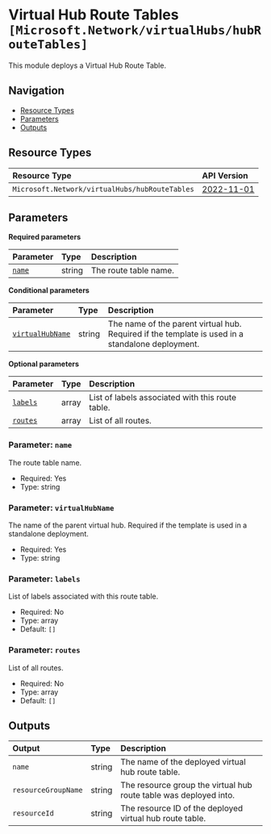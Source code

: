 # Virtual Hub Route Tables `[Microsoft.Network/virtualHubs/hubRouteTables]`

This module deploys a Virtual Hub Route Table.

## Navigation

- [Resource Types](#Resource-Types)
- [Parameters](#Parameters)
- [Outputs](#Outputs)

## Resource Types

| Resource Type | API Version |
| :-- | :-- |
| `Microsoft.Network/virtualHubs/hubRouteTables` | [2022-11-01](https://learn.microsoft.com/en-us/azure/templates/Microsoft.Network/2022-11-01/virtualHubs/hubRouteTables) |

## Parameters

**Required parameters**

| Parameter | Type | Description |
| :-- | :-- | :-- |
| [`name`](#parameter-name) | string | The route table name. |

**Conditional parameters**

| Parameter | Type | Description |
| :-- | :-- | :-- |
| [`virtualHubName`](#parameter-virtualhubname) | string | The name of the parent virtual hub. Required if the template is used in a standalone deployment. |

**Optional parameters**

| Parameter | Type | Description |
| :-- | :-- | :-- |
| [`labels`](#parameter-labels) | array | List of labels associated with this route table. |
| [`routes`](#parameter-routes) | array | List of all routes. |

### Parameter: `name`

The route table name.

- Required: Yes
- Type: string

### Parameter: `virtualHubName`

The name of the parent virtual hub. Required if the template is used in a standalone deployment.

- Required: Yes
- Type: string

### Parameter: `labels`

List of labels associated with this route table.

- Required: No
- Type: array
- Default: `[]`

### Parameter: `routes`

List of all routes.

- Required: No
- Type: array
- Default: `[]`

## Outputs

| Output | Type | Description |
| :-- | :-- | :-- |
| `name` | string | The name of the deployed virtual hub route table. |
| `resourceGroupName` | string | The resource group the virtual hub route table was deployed into. |
| `resourceId` | string | The resource ID of the deployed virtual hub route table. |
